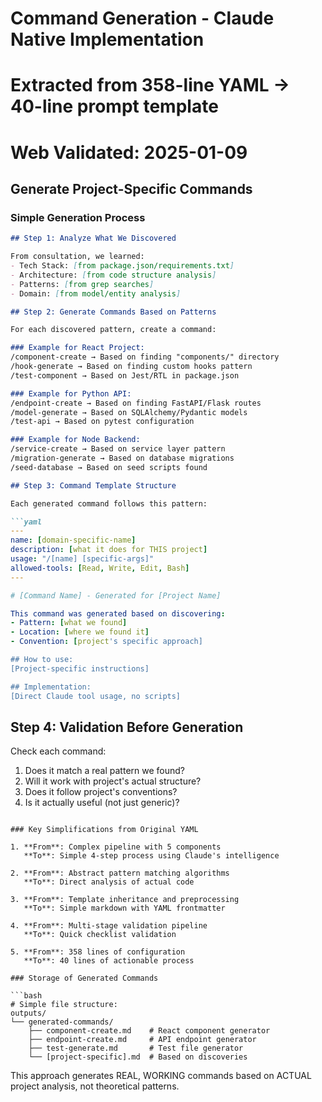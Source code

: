 # Command Generation - Claude Native Implementation
# Extracted from 358-line YAML → 40-line prompt template
# Web Validated: 2025-01-09

## Generate Project-Specific Commands

### Simple Generation Process

```markdown
## Step 1: Analyze What We Discovered

From consultation, we learned:
- Tech Stack: [from package.json/requirements.txt]
- Architecture: [from code structure analysis]
- Patterns: [from grep searches]
- Domain: [from model/entity analysis]

## Step 2: Generate Commands Based on Patterns

For each discovered pattern, create a command:

### Example for React Project:
/component-create → Based on finding "components/" directory
/hook-generate → Based on finding custom hooks pattern
/test-component → Based on Jest/RTL in package.json

### Example for Python API:
/endpoint-create → Based on finding FastAPI/Flask routes
/model-generate → Based on SQLAlchemy/Pydantic models
/test-api → Based on pytest configuration

### Example for Node Backend:
/service-create → Based on service layer pattern
/migration-generate → Based on database migrations
/seed-database → Based on seed scripts found

## Step 3: Command Template Structure

Each generated command follows this pattern:

```yaml
---
name: [domain-specific-name]
description: [what it does for THIS project]
usage: "/[name] [specific-args]"
allowed-tools: [Read, Write, Edit, Bash]
---

# [Command Name] - Generated for [Project Name]

This command was generated based on discovering:
- Pattern: [what we found]
- Location: [where we found it]
- Convention: [project's specific approach]

## How to use:
[Project-specific instructions]

## Implementation:
[Direct Claude tool usage, no scripts]
```

## Step 4: Validation Before Generation

Check each command:
1. Does it match a real pattern we found?
2. Will it work with project's actual structure?
3. Does it follow project's conventions?
4. Is it actually useful (not just generic)?
```

### Key Simplifications from Original YAML

1. **From**: Complex pipeline with 5 components
   **To**: Simple 4-step process using Claude's intelligence

2. **From**: Abstract pattern matching algorithms
   **To**: Direct analysis of actual code

3. **From**: Template inheritance and preprocessing
   **To**: Simple markdown with YAML frontmatter

4. **From**: Multi-stage validation pipeline
   **To**: Quick checklist validation

5. **From**: 358 lines of configuration
   **To**: 40 lines of actionable process

### Storage of Generated Commands

```bash
# Simple file structure:
outputs/
└── generated-commands/
    ├── component-create.md    # React component generator
    ├── endpoint-create.md     # API endpoint generator
    ├── test-generate.md       # Test file generator
    └── [project-specific].md  # Based on discoveries
```

This approach generates REAL, WORKING commands based on ACTUAL project analysis, not theoretical patterns.